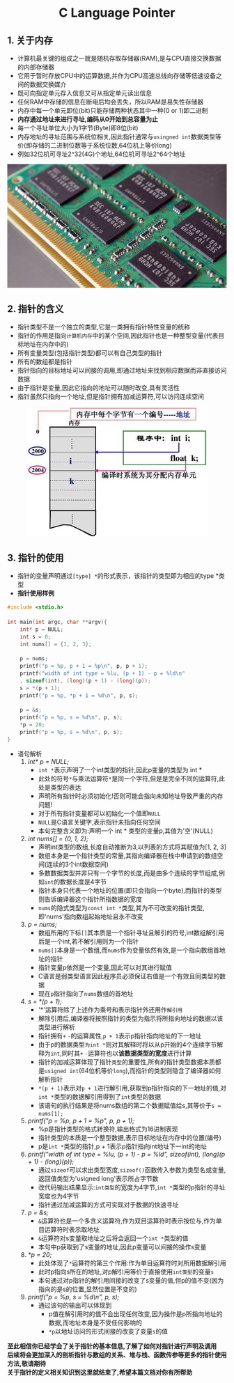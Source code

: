 <div align="center">

# **C Language Pointer**</div>

## 1. **关于内存**
* 计算机最关键的组成之一就是随机存取存储器(RAM),是与CPU直接交换数据的内部存储器<br>
* 它用于暂时存放CPU中的运算数据,并作为CPU高速总线向存储等低速设备之间的数据交换媒介<br>
* 既可向指定单元存入信息又可从指定单元读出信息<br>
* 任何RAM中存储的信息在断电后均会丢失，所以RAM是易失性存储器<br>
* 内存中每一个单元即位(bit)只能存储两种状态其中一种(0 or 1)即二进制<br>
* **内存通过地址来进行寻址,编码从0开始到总容量为止**<br>
* 每一个寻址单位大小为1字节(Byte)即8位(bit)<br>
* 内存地址的寻址范围与系统位相关,因此指针通常与`usingned int`数据类型等价(即存储的二进制位数等于系统位数,64位机上等价long)<br>
* 例如32位机可寻址2^32(4G)个地址,64位机可寻址2^64个地址<br>
<div align="center">

![内存部件](https://github.com/SuperPrintf/C_Study/blob/main/img/RAM.jpeg "DDR内存条")</div>
## 2. **指针的含义**
* 指针类型不是一个独立的类型,它是一类拥有指针特性变量的统称<br>
* 指针的作用是指向`计算机内存`中的某个空间,因此指针也是一种整型变量(代表目标地址在内存中的)<br>
* 所有变量类型(包括指针类型)都可以有自己类型的指针<br>
* 所有的数组都是指针<br>
* 指针指向的目标地址可以间接的调用,即通过地址来找到相应数据而非直接访问数据<br>
* 由于指针是变量,因此它指向的地址可以随时改变,具有灵活性<br>
* 指针虽然只指向一个地址,但是指针拥有加减运算符,可以访问连续空间<br>
<div align="center">

![内存部件](https://github.com/SuperPrintf/C_Study/blob/main/img/Space.jpeg "指针的示意图")</div>
## 3. **指针的使用**
* 指针的变量声明通过`[type] *`的形式表示，该指针的类型即为相应的type *类型<br>
* **指针使用样例**<br>
```C
#include <stdio.h>

int main(int argc, char **argv){
    int* p = NULL;
    int s = 0;
    int nums[] = {1, 2, 3};

    p = nums;
    printf("p = %p, p + 1 = %p\n", p, p + 1);
    printf("width of int type = %lu, (p + 1) - p = %ld\n"
    , sizeof(int), (long)(p + 1) - (long)(p));
    s = *(p + 1);
    printf("p = %p, *p + 1 = %d\n", p, s);

    p = &s;
    printf("p = %p, s = %d\n", p, s);
    *p = 20;
    printf("p = %p, s = %d\n", p, s);
}
```
* 语句解析<br>
    1. _int* p = NULL;_<br>
        * `int *`表示声明了一个int类型的指针,因此p变量的类型为 int *<br>
        * 此处的符号`*`与乘法运算符`*`是同一个字符,但是是完全不同的运算符,此处是类型的表达<br>
        * 声明所有指针时必须初始化!否则可能会指向未知地址导致严重的内存问题!<br>
        * 对于所有指针变量都可以初始化一个值即`NULL`<br>
        * `NULL`是C语言关键字,表示指针未指向任何空间<br>
        * 本句完整含义即为:声明一个 int * 类型的变量p,其值为'空'(NULL)<br>
    2. _int nums[] = {0, 1, 2};_<br>
        * 声明int类型的数组,长度自动推断为3,以列表的方式将其赋值为\[1, 2, 3\]<br>
        * 数组本身是一个指针类型的常量,其指向编译器在栈中申请到的数组空间(连续的3个int数据空间)<br>
        * 多数数据类型并非只有一个字节的长度,而是由多个连续的字节组成,例如`int`的数据长度是4字节<br>
        * 指针本身只代表一个地址的位置(即只会指向一个byte),而指针的类型则告诉编译器这个指针所指数据的宽度<br>
        * `nums`的隐式类型为`const int *`类型,其为不可改变的指针类型,即'nums'指向数组起始地址且永不改变<br>
    3. _p = nums;_<br>
        * 数组所用的下标`[]`其本质是一个指针寻址且解引的符号,int数组解引用后是一个int,若不解引用则为一个指针<br>
        * `nums[]`本身是一个数组,而`nums`作为变量依然有效,是一个指向数组首地址的指针<br>
        * 指针变量p依然是一个变量,因此可以对其进行赋值<br>
        * C语言是弱类型语言因此程序员必须保证右值是一个有效且同类型的数据<br>
        * 现在`p`指针指向了`nums`数组的首地址<br>
    4. _s = *(p + 1);_<br>
        * '*'运算符除了上述作为乘号和表示指针外还用作`解引用`<br>
        * 解除引用后,编译器将按照指针的类型为指示将所指向地址的数据以该类型进行解析<br>
        * 指针拥有`+` `-`的运算属性,`p + 1`表示p指针指向地址的下一地址<br>
        * 由于p的数据类型`为int *`则对其解释时将以从p开始的4个连续字节解释为`int`,同时其`+` `-`运算符也以**该数据类型的宽度**进行计算<br>
        * 指针的加减运算体现了指针`类型`的重要性,所有的指针类型数据本质都是`usigned int`(64位机等价`long`),而指针的类型则隐含了编译器如何解析指针<br>
        * `*(p + 1)`表示对`p + 1`进行解引用,获取到p指针指向的下一地址的值,对`int *`类型的数据解引用得到了`int`类型的数据<br>
        * 该语句的执行结果是将nums数组的第二个数据赋值给s,其等价于`s = nums[1];`<br>
    5. _printf("p = %p, p + 1 = %p", p, p + 1);_<br>
        * %p是指针类型的格式转换符,输出格式为16进制表现<br>
        * 指针类型的本质是一个整型数据,表示目标地址在内存中的位置(编号)<br>
        * p是`int *`类型的指针,p + 1表示p指针指向int地址下一int的地址<br>
    6. _printf("width of int type = %lu, (p + 1) - p = %ld", sizeof(int), (long)(p + 1) - (long)(p));_<br>
        * 通过`sizeof`可以求出类型宽度,`sizeof()`函数传入参数为类型名或变量,返回值类型为'usigned long'表示所占字节数<br>
        * 改代码输出结果显示:`int类型`的宽度为4字节,`int *`类型的p指针的寻址宽度也为4字节<br>
        * 指针通过加减运算的方式可实现对于数据的快速寻址<br>
    7. _p = &s;_<br>
        * `&`运算符也是一个多含义运算符,作为双目运算符时表示按位与,作为单目运算符时表示取地址<br>
        * `&`运算符对s变量取地址之后将会返回一个`int *`类型的值<br>
        * 本句中p获取到了s变量的地址,因此p变量可以间接的操作s变量<br>
    8. _*p = 20;_<br>
        * 此处体现了`*`运算符的第三个作用:作为单目运算符时对所用数据解引用<br>
        * 此时p指向s所在的地址,对p解引用等价于直接使用`int类型`的变量`s`<br>
        * 本句通过对p指针的解引用间接的改变了s变量的值,但p的值不变(因为指向的是s的位置,显然位置是不变的)<br>
    9. _printf("p = %p, s = %d\n", p, s);_<br>
        * 通过该句的输出可以体现到
            * p值在解引用时的值不会出现任何改变,因为操作是p所指向地址的数据,而地址本身是不受任何影响的<br>
            * `*p`以地址访问的形式间接的改变了变量`s`的值<br>

**至此相信你已经学会了关于指针的基本信息,了解了如何对指针进行声明及调用**<br>
**后续将会更加深入的剖析指针与数组的关系、堆与栈、函数传参等更多的指针使用方法,敬请期待**<br>
**关于指针的定义相关知识到这里就结束了,希望本篇文档对你有所帮助**<br>
